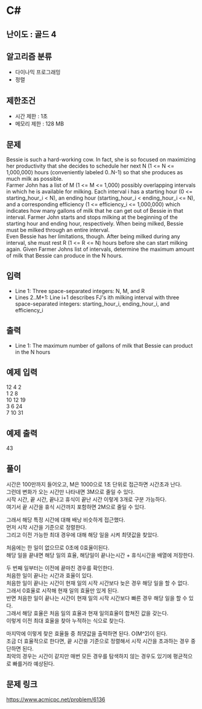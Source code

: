# C#

## 난이도 : 골드 4

## 알고리즘 분류
  - 다이나믹 프로그래밍
  - 정렬

## 제한조건
  - 시간 제한 : 1초
  - 메모리 제한 : 128 MB

## 문제
Bessie is such a hard-working cow. In fact, she is so focused on maximizing her productivity that she decides to schedule her next N (1 <= N <= 1,000,000) hours (conveniently labeled 0..N-1) so that she produces as much milk as possible.<br/>
Farmer John has a list of M (1 <= M <= 1,000) possibly overlapping intervals in which he is available for milking. Each interval i has a starting hour (0 <= starting_hour_i < N), an ending hour (starting_hour_i < ending_hour_i <= N), and a corresponding efficiency (1 <= efficiency_i <= 1,000,000) which indicates how many gallons of milk that he can get out of Bessie in that interval. Farmer John starts and stops milking at the beginning of the starting hour and ending hour, respectively. When being milked, Bessie must be milked through an entire interval.<br/>
Even Bessie has her limitations, though. After being milked during any interval, she must rest R (1 <= R <= N) hours before she can start milking again. Given Farmer Johns list of intervals, determine the maximum amount of milk that Bessie can produce in the N hours.<br/>


## 입력
  - Line 1: Three space-separated integers: N, M, and R
  - Lines 2..M+1: Line i+1 describes FJ's ith milking interval with three space-separated integers: starting_hour_i, ending_hour_i, and efficiency_i


## 출력
  - Line 1: The maximum number of gallons of milk that Bessie can product in the N hours


## 예제 입력
12 4 2<br/>
1 2 8<br/>
10 12 19<br/>
3 6 24<br/>
7 10 31<br/>


## 예제 출력
43<br/>


## 풀이
시간은 100만까지 들어오고, M은 1000으로 1초 단위로 접근하면 시간초과 난다.<br/>
그런데 변화가 오는 시간만 나타내면 3M으로 줄일 수 있다.<br/>
시작 시간, 끝 시간, 끝나고 휴식이 끝난 시간 이렇게 3개로 구분 가능하다.<br/>
여기서 끝 시간을 휴식 시간까지 포함하면 2M으로 줄일 수 있다.<br/>


그래서 해당 특정 시간에 대해 배낭 비슷하게 접근했다.<br/>
먼저 시작 시간을 기준으로 정렬한다.<br/>
그리고 이전 가능한 최대 경우에 대해 해당 일을 시켜 최댓값을 찾았다.<br/>


처음에는 한 일이 없으므로 0초에 0효율이된다.<br/>
해당 일을 끝내면 해당 일의 효율, 해당일이 끝나는시간 + 휴식시간을 배열에 저장한다.<br/>


두 번째 일부터는 이전에 끝마친 경우를 확인한다.<br/>
처음한 일이 끝나는 시간과 효율이 있다.<br/>
처음한 일이 끝나는 시간이 현재 일의 시작 시간보다 늦은 경우 해당 일을 할 수 없다.<br/>
그래서 0효율로 시작해 현재 일의 효율만 있게 된다.<br/>
반면 처음한 일이 끝나는 시간이 현재 일의 시작 시간보다 빠른 경우 해당 일을 할 수 있다.<br/>
그래서 해당 효율은 처음 일의 효율과 현재 일의효율이 합쳐진 값을 갖는다.<br/>
이렇게 이전 최대 효율을 찾아 누적하는 식으로 찾는다.<br/>


마지막에 이렇게 찾은 효율들 중 최댓값을 출력하면 된다. O(M^2)이 된다.<br/>
조금 더 효율적으로 한다면, 끝 시간을 기준으로 정렬해서 시작 시간을 초과하는 경우 중단하면 된다.<br/>
최악의 경우는 시간이 같지만 매번 모든 경우를 탐색하지 않는 경우도 있기에 평균적으로 빠를거라 예상된다.<br/>


## 문제 링크
https://www.acmicpc.net/problem/6136